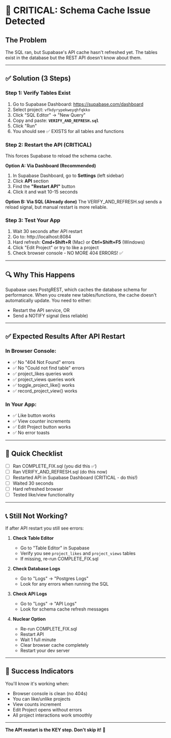 # 🚨 CRITICAL: Schema Cache Issue Detected

## The Problem
The SQL ran, but Supabase's API cache hasn't refreshed yet. The tables exist in the database but the REST API doesn't know about them.

---

## ✅ Solution (3 Steps)

### Step 1: Verify Tables Exist
1. Go to Supabase Dashboard: https://supabase.com/dashboard
2. Select project: `vfkdyrypekweyqhfqkko`
3. Click "SQL Editor" → "New Query"
4. Copy and paste: **`VERIFY_AND_REFRESH.sql`**
5. Click "Run"
6. You should see ✅ EXISTS for all tables and functions

### Step 2: Restart the API (CRITICAL)
This forces Supabase to reload the schema cache.

**Option A: Via Dashboard (Recommended)**
1. In Supabase Dashboard, go to **Settings** (left sidebar)
2. Click **API** section
3. Find the **"Restart API"** button
4. Click it and wait 10-15 seconds

**Option B: Via SQL (Already done)**
The VERIFY_AND_REFRESH.sql sends a reload signal, but manual restart is more reliable.

### Step 3: Test Your App
1. Wait 30 seconds after API restart
2. Go to: http://localhost:8084
3. Hard refresh: **Cmd+Shift+R** (Mac) or **Ctrl+Shift+F5** (Windows)
4. Click "Edit Project" or try to like a project
5. Check browser console - NO MORE 404 ERRORS! ✅

---

## 🔍 Why This Happens

Supabase uses PostgREST, which caches the database schema for performance. When you create new tables/functions, the cache doesn't automatically update. You need to either:
- Restart the API service, OR
- Send a NOTIFY signal (less reliable)

---

## ✅ Expected Results After API Restart

### In Browser Console:
- ✅ No "404 Not Found" errors
- ✅ No "Could not find table" errors
- ✅ project_likes queries work
- ✅ project_views queries work
- ✅ toggle_project_like() works
- ✅ record_project_view() works

### In Your App:
- ✅ Like button works
- ✅ View counter increments
- ✅ Edit Project button works
- ✅ No error toasts

---

## 🎯 Quick Checklist

- [ ] Ran COMPLETE_FIX.sql (you did this ✅)
- [ ] Ran VERIFY_AND_REFRESH.sql (do this now)
- [ ] Restarted API in Supabase Dashboard (CRITICAL - do this!)
- [ ] Waited 30 seconds
- [ ] Hard refreshed browser
- [ ] Tested like/view functionality

---

## 📞 Still Not Working?

If after API restart you still see errors:

1. **Check Table Editor**
   - Go to "Table Editor" in Supabase
   - Verify you see `project_likes` and `project_views` tables
   - If missing, re-run COMPLETE_FIX.sql

2. **Check Database Logs**
   - Go to "Logs" → "Postgres Logs"
   - Look for any errors when running the SQL

3. **Check API Logs**
   - Go to "Logs" → "API Logs"  
   - Look for schema cache refresh messages

4. **Nuclear Option**
   - Re-run COMPLETE_FIX.sql
   - Restart API
   - Wait 1 full minute
   - Clear browser cache completely
   - Restart your dev server

---

## 🎉 Success Indicators

You'll know it's working when:
- Browser console is clean (no 404s)
- You can like/unlike projects
- View counts increment
- Edit Project opens without errors
- All project interactions work smoothly

---

**The API restart is the KEY step. Don't skip it!** 🔑


